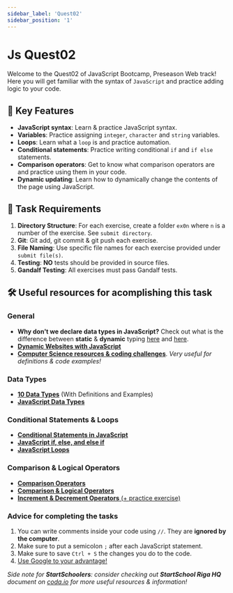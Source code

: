 ```yaml
---
sidebar_label: 'Quest02'
sidebar_position: '1'
---
```


# Js Quest02

Welcome to the Quest02 of JavaScript Bootcamp, Preseason Web track! Here you will get familiar with the syntax of `JavaScript` and practice adding logic to your code.

## 🚀 Key Features

- **JavaScript syntax**: Learn & practice JavaScript syntax.
- **Variables**: Practice assigning `integer`, `character` and `string` variables.
- **Loops**: Learn what a `loop` is and practice automation.
- **Conditional statements**: Practice writing conditional `if` and `if else` statements.
- **Comparison operators**: Get to know what comparison operators are and practice using them in your code.
- **Dynamic updating**: Learn how to dynamically change the contents of the page using JavaScript.

## 📝 Task Requirements

1. **Directory Structure**: For each exercise, create a folder `ex0n` where `n` is a number of the exercise. See `submit directory`.
2. **Git**: Git add, git commit & git push each exercise.
3. **File Naming**: Use specific file names for each exercise provided under `submit file(s)`.
4. **Testing**: **NO** tests should be provided in source files.
5. **Gandalf Testing**: All exercises must pass Gandalf tests.

## 🛠️ Useful resources for acomplishing this task

### General
- **Why don't we declare data types in JavaScript?** Check out what is the difference between **static** & **dynamic** typing [here](https://www.coderscampus.com/static-typing-vs-dynamic-typing/) and [here](https://docs.oracle.com/cd/E57471_01/bigData.100/extensions_bdd/src/cext_transform_typing.html).
- [**Dynamic Websites with JavaScript**](https://medium.com/@umarkhalid107/handling-dynamic-websites-with-javascript-content-and-adding-dynamic-behavior-to-html-pages-2a9fad155611)
- [**Computer Science resources & coding challenges**](https://www.geeksforgeeks.org/). *Very useful for definitions & code examples!*

### Data Types
- [**10 Data Types**](https://www.indeed.com/career-advice/career-development/data-type-examples) (With Definitions and Examples)
- [**JavaScript Data Types**](https://www.geeksforgeeks.org/javascript-data-types/)

### Conditional Statements & Loops
- [**Conditional Statements in JavaScript**](https://www.geeksforgeeks.org/conditional-statements-in-javascript/?ref=header_outind)
- [**JavaScript if, else, and else if**](https://www.w3schools.com/js/js_if_else.asp)
- [**JavaScript Loops**](https://www.geeksforgeeks.org/loops-in-javascript/)

### Comparison & Logical Operators
- [**Comparison Operators**](https://web.dev/learn/javascript/comparison)
- [**Comparison & Logical Operators**](https://www.codecademy.com/article/fwd-js-comparison-logical)
- [**Increment & Decrement Operators** (+ practice exercise)](https://code-basics.com/languages/javascript/lessons/mutators)

### Advice for completing the tasks
1. You can write comments inside your code using `//`. They are **ignored by the computer**.
2. Make sure to put a semicolon `;` after each JavaScript statement.
3. Make sure to save `Ctrl + S` the changes you do to the code.
4. [Use Google to your advantage!](https://www.freecodecamp.org/news/how-to-google-like-a-pro-10-tips-for-effective-googling/)

*Side note for **StartSchoolers**: consider checking out **StartSchool Riga HQ** document on [coda.io](https://coda.io/) for more useful resources & information!*